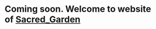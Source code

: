 # Coming soon. Welcome to website of <a href="https://www.ebay.com/usr/sacred_garden">Sacred_Garden</a>
 
